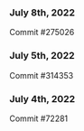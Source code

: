 ### July 8th, 2022

Commit #275026

### July 5th, 2022

Commit #314353


### July 4th, 2022

Commit #72281
